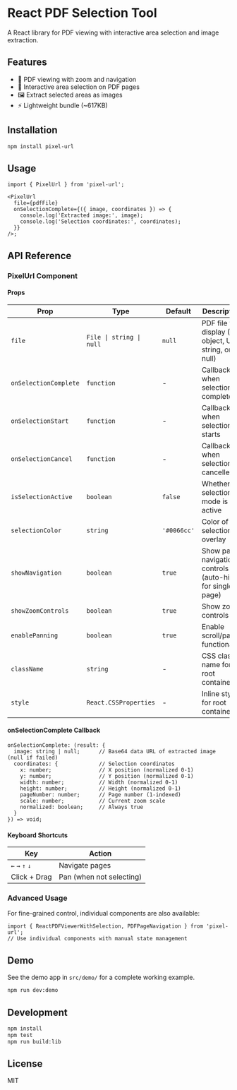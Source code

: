 # React PDF Selection Tool

A React library for PDF viewing with interactive area selection and image extraction.

## Features

- 📄 PDF viewing with zoom and navigation
- 🎯 Interactive area selection on PDF pages
- 🖼️ Extract selected areas as images
- ⚡ Lightweight bundle (~617KB)

## Installation

```bash
npm install pixel-url
```

## Usage

```tsx
import { PixelUrl } from 'pixel-url';

<PixelUrl
  file={pdfFile}
  onSelectionComplete={({ image, coordinates }) => {
    console.log('Extracted image:', image);
    console.log('Selection coordinates:', coordinates);
  }}
/>;
```

## API Reference

### PixelUrl Component

#### Props

| Prop                  | Type                     | Default     | Description                                                |
| --------------------- | ------------------------ | ----------- | ---------------------------------------------------------- |
| `file`                | `File \| string \| null` | `null`      | PDF file to display (File object, URL string, or null)     |
| `onSelectionComplete` | `function`               | -           | Callback when selection is completed                       |
| `onSelectionStart`    | `function`               | -           | Callback when selection starts                             |
| `onSelectionCancel`   | `function`               | -           | Callback when selection is cancelled                       |
| `isSelectionActive`   | `boolean`                | `false`     | Whether selection mode is active                           |
| `selectionColor`      | `string`                 | `'#0066cc'` | Color of selection overlay                                 |
| `showNavigation`      | `boolean`                | `true`      | Show page navigation controls (auto-hides for single page) |
| `showZoomControls`    | `boolean`                | `true`      | Show zoom controls                                         |
| `enablePanning`       | `boolean`                | `true`      | Enable scroll/pan functionality                            |
| `className`           | `string`                 | -           | CSS class name for root container                          |
| `style`               | `React.CSSProperties`    | -           | Inline styles for root container                           |

#### onSelectionComplete Callback

```tsx
onSelectionComplete: (result: {
  image: string | null;      // Base64 data URL of extracted image (null if failed)
  coordinates: {             // Selection coordinates
    x: number;               // X position (normalized 0-1)
    y: number;               // Y position (normalized 0-1)
    width: number;           // Width (normalized 0-1)
    height: number;          // Height (normalized 0-1)
    pageNumber: number;      // Page number (1-indexed)
    scale: number;           // Current zoom scale
    normalized: boolean;     // Always true
  }
}) => void;
```

#### Keyboard Shortcuts

| Key             | Action                   |
| --------------- | ------------------------ |
| `←` `→` `↑` `↓` | Navigate pages           |
| Click + Drag    | Pan (when not selecting) |

### Advanced Usage

For fine-grained control, individual components are also available:

```tsx
import { ReactPDFViewerWithSelection, PDFPageNavigation } from 'pixel-url';
// Use individual components with manual state management
```

## Demo

See the demo app in `src/demo/` for a complete working example.

```bash
npm run dev:demo
```

## Development

```bash
npm install
npm test
npm run build:lib
```

## License

MIT
